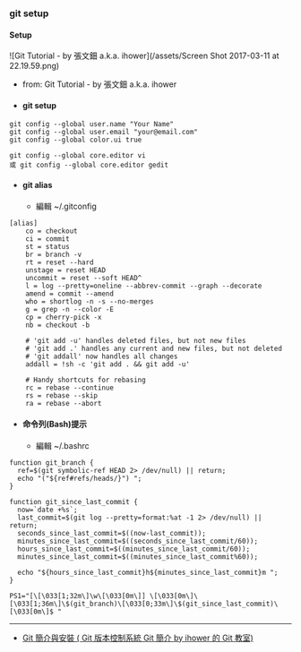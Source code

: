 ### git setup

#### Setup

![Git Tutorial - by 張文鈿 a.k.a. ihower](/assets/Screen Shot 2017-03-11 at 22.19.59.png)
- from: Git Tutorial - by 張文鈿 a.k.a. ihower

- #### git setup


```
git config --global user.name "Your Name"
git config --global user.email "your@email.com"
git config --global color.ui true

git config --global core.editor vi
或 git config --global core.editor gedit

```


- #### git alias

    - 編輯 ~/.gitconfig



```
[alias]
    co = checkout
    ci = commit
    st = status
    br = branch -v
    rt = reset --hard
    unstage = reset HEAD
    uncommit = reset --soft HEAD^
    l = log --pretty=oneline --abbrev-commit --graph --decorate
    amend = commit --amend
    who = shortlog -n -s --no-merges
    g = grep -n --color -E
    cp = cherry-pick -x
    nb = checkout -b

    # 'git add -u' handles deleted files, but not new files
    # 'git add .' handles any current and new files, but not deleted
    # 'git addall' now handles all changes
    addall = !sh -c 'git add . && git add -u'

    # Handy shortcuts for rebasing
    rc = rebase --continue
    rs = rebase --skip
    ra = rebase --abort

```


- #### 命令列(Bash)提示
    - 編輯 ~/.bashrc
    


```
function git_branch {
  ref=$(git symbolic-ref HEAD 2> /dev/null) || return;
  echo "("${ref#refs/heads/}") ";
}

function git_since_last_commit {
  now=`date +%s`;
  last_commit=$(git log --pretty=format:%at -1 2> /dev/null) || return;
  seconds_since_last_commit=$((now-last_commit));
  minutes_since_last_commit=$((seconds_since_last_commit/60));
  hours_since_last_commit=$((minutes_since_last_commit/60));
  minutes_since_last_commit=$((minutes_since_last_commit%60));

  echo "${hours_since_last_commit}h${minutes_since_last_commit}m ";
}

PS1="[\[\033[1;32m\]\w\[\033[0m\]] \[\033[0m\]\[\033[1;36m\]\$(git_branch)\[\033[0;33m\]\$(git_since_last_commit)\[\033[0m\]$ "

```


----
- [Git 簡介與安裝 ( Git 版本控制系統  Git 簡介 by ihower 的 Git 教室)](https://ihower.tw/git/intro.html)


    
    
    